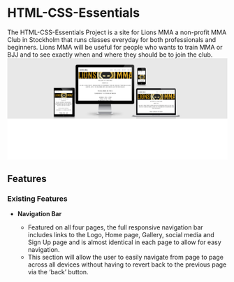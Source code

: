 # HTML-CSS-Essentials
The HTML-CSS-Essentials Project is a site for Lions MMA a non-profit MMA Club in Stockholm that runs classes everyday for both  professionals and beginners.
Lions MMA will be useful for people who wants to train MMA or BJJ and to see exactly when and where they should be to join the club.
![Responsice Mockup](https://github.com/EddibN/HTML-CSS-Essentials/blob/main/assets/images/readme/resposive-design.png) 
## Features 

### Existing Features

- __Navigation Bar__

  - Featured on all four pages, the full responsive navigation bar includes links to the Logo, Home page, Gallery, social media and Sign Up page and is almost identical in each page to allow for easy navigation.
  - This section will allow the user to easily navigate from page to page across all devices without having to revert back to the previous page via the ‘back’ button. 